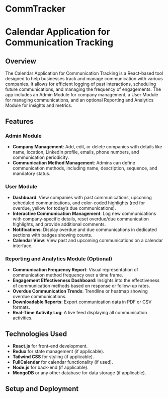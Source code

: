 # CommTracker
# Calendar Application for Communication Tracking

## Overview

The Calendar Application for Communication Tracking is a React-based tool designed to help businesses track and manage communication with various companies. It allows for efficient logging of past interactions, scheduling future communications, and managing the frequency of engagements. The app includes an Admin Module for company management, a User Module for managing communications, and an optional Reporting and Analytics Module for insights and metrics.

## Features

### Admin Module
- **Company Management**: Add, edit, or delete companies with details like name, location, LinkedIn profile, emails, phone numbers, and communication periodicity.
- **Communication Method Management**: Admins can define communication methods, including name, description, sequence, and mandatory status.

### User Module
- **Dashboard**: View companies with past communications, upcoming scheduled communications, and color-coded highlights (red for overdue, yellow for today’s due communications).
- **Interactive Communication Management**: Log new communications with company-specific details, reset overdue/due communication highlights, and provide additional comments.
- **Notifications**: Display overdue and due communications in dedicated sections with badges showing counts.
- **Calendar View**: View past and upcoming communications on a calendar interface.

### Reporting and Analytics Module (Optional)
- **Communication Frequency Report**: Visual representation of communication method frequency over a time frame.
- **Engagement Effectiveness Dashboard**: Insights into the effectiveness of communication methods based on response or follow-up rates.
- **Overdue Communication Trends**: Trendline or heatmap showing overdue communications.
- **Downloadable Reports**: Export communication data in PDF or CSV formats.
- **Real-Time Activity Log**: A live feed displaying all communication activities.

## Technologies Used
- **React.js** for front-end development.
- **Redux** for state management (if applicable).
- **Tailwind CSS** for styling (if applicable).
- **FullCalendar** for calendar functionality (if used).
- **Node.js** for back-end (if applicable).
- **MongoDB** or any other database for data storage (if applicable).

## Setup and Deployment


